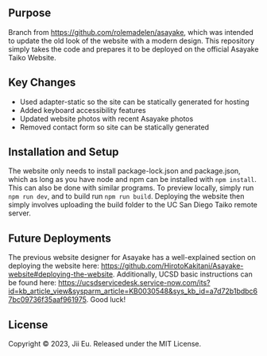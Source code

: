 ## Purpose
Branch from https://github.com/rolemadelen/asayake, which was intended to update the old look of the website with a modern design. This repository simply takes the code and prepares it to be deployed on the official Asayake Taiko Website. 

## Key Changes
- Used adapter-static so the site can be statically generated for hosting
- Added keyboard accessibility features
- Updated website photos with recent Asayake photos
- Removed contact form so site can be statically generated

## Installation and Setup
The website only needs to install package-lock.json and package.json, which as long as you have node and npm can be installed with `npm install`. This can also be done with similar programs. To preview locally, simply run `npm run dev`, and to build run `npm run build`. Deploying the website then simply involves uploading the build folder to the UC San Diego Taiko remote server.

## Future Deployments
The previous website designer for Asayake has a well-explained section on deploying the website here: https://github.com/HirotoKakitani/Asayake-website#deploying-the-website. Additionally, UCSD basic instructions can be found here: https://ucsdservicedesk.service-now.com/its?id=kb_article_view&sysparm_article=KB0030548&sys_kb_id=a7d72b1bdbc67bc09736f35aaf961975. Good luck!

## License
Copyright © 2023, Jii Eu. Released under the MIT License.
